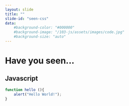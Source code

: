 ```yaml
---
layout: slide
title: ""
slide-id: "seen-css"
data:
    #background-color: "#000000"
    #background-image: "/103-js/assets/images/code.jpg"
    #background-size: "auto"
---
```


# Have you seen...

## Javascript

```js
function hello (){
    alert("Hello World!");
}
```
